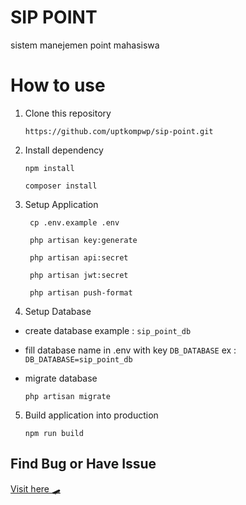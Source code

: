 # SIP POINT

sistem manejemen point mahasiswa

# How to use
1. Clone this repository
     ```
     https://github.com/uptkompwp/sip-point.git
     ```
2. Install dependency
   
   ```
   npm install
   ```
   ```
   composer install
   ```
3. Setup Application     
   ```
    cp .env.example .env
   ```
   ```
    php artisan key:generate
   ```
   ```
    php artisan api:secret
   ```
   ```
    php artisan jwt:secret
   ```
   ```
    php artisan push-format
   ```
4. Setup Database
- create database example : `` sip_point_db ``
- fill database name in .env  with key ``DB_DATABASE`` ex :`` DB_DATABASE=sip_point_db``
- migrate database
  
    ```
    php artisan migrate
    ```
5. Build application into production

    ```
    npm run build
    ```

## Find Bug or Have Issue
[Visit here 🛹](https://github.com/uptkompwp/sip-point/issues)
